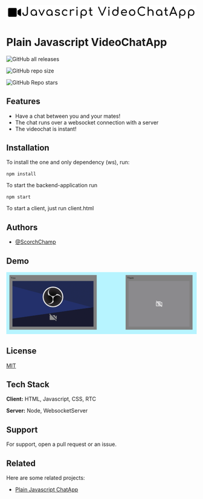 
![Logo](https://raw.githubusercontent.com/ScorchChamp/Plain-Javascript-Videochat/main/README/logo.png)


# Plain Javascript VideoChatApp
![GitHub all releases](https://img.shields.io/github/downloads/ScorchChamp/Plain-Javascript-Videochat/total?style=for-the-badge)

![GitHub repo size](https://img.shields.io/github/repo-size/ScorchChamp/Plain-Javascript-Videochat?style=for-the-badge) 

![GitHub Repo stars](https://img.shields.io/github/stars/ScorchChamp/Plain-Javascript-Videochat?style=for-the-badge)
## Features

- Have a chat between you and your mates!
- The chat runs over a websocket connection with a server
- The videochat is instant!
## Installation

To install the one and only dependency (ws), run:
```
npm install
```

To start the backend-application run 
```
npm start
```

To start a client, just run client.html
## Authors

- [@ScorchChamp](https://www.github.com/ScorchChamp)


## Demo

![Preview chatapp](https://raw.githubusercontent.com/ScorchChamp/Plain-Javascript-Videochat/main/README/videochat.png)
## License

[MIT](https://choosealicense.com/licenses/mit/)


## Tech Stack

**Client:** HTML, Javascript, CSS, RTC

**Server:** Node, WebsocketServer
## Support

For support, open a pull request or an issue.
## Related

Here are some related projects:

- [Plain Javascript ChatApp](https://github.com/ScorchChamp/Plain-Javascript-ChatApp)

